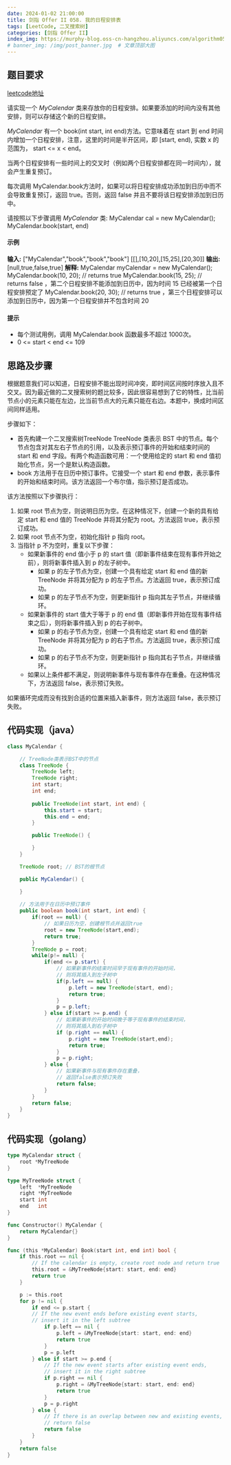 ```yaml
---
date: 2024-01-02 21:00:00
title: 剑指 Offer II 058. 我的日程安排表
tags: [LeetCode, 二叉搜索树]
categories: [剑指 Offer II]
index_img: https://murphy-blog.oss-cn-hangzhou.aliyuncs.com/algorithm058.png   # 封面图
# banner_img: /img/post_banner.jpg  # 文章顶部大图
---
```


## 题目要求

[leetcode地址](https://leetcode.cn/problems/fi9suh/?envType=study-plan-v2&envId=coding-interviews-special)

请实现一个 *MyCalendar* 类来存放你的日程安排。如果要添加的时间内没有其他安排，则可以存储这个新的日程安排。

*MyCalendar* 有一个 book(int start, int end)方法。它意味着在 start 到 end 时间内增加一个日程安排，注意，这里的时间是半开区间，即 [start, end), 实数 x 的范围为，  start <= x < end。

当两个日程安排有一些时间上的交叉时（例如两个日程安排都在同一时间内），就会产生重复预订。

每次调用 MyCalendar.book方法时，如果可以将日程安排成功添加到日历中而不会导致重复预订，返回 true。否则，返回 false 并且不要将该日程安排添加到日历中。

请按照以下步骤调用 *MyCalendar* 类: MyCalendar cal = new MyCalendar(); MyCalendar.book(start, end)

#### 示例

**输入:**
["MyCalendar","book","book","book"]
[[],[10,20],[15,25],[20,30]]
**输出:**
[null,true,false,true]
**解释:**
MyCalendar myCalendar = new MyCalendar();
MyCalendar.book(10, 20); // returns true
MyCalendar.book(15, 25); // returns false ，第二个日程安排不能添加到日历中，因为时间 15 已经被第一个日程安排预定了
MyCalendar.book(20, 30); // returns true ，第三个日程安排可以添加到日历中，因为第一个日程安排并不包含时间 20

#### 提示

- 每个测试用例，调用 MyCalendar.book 函数最多不超过 1000次。
- 0 <= start < end <= 109

## 思路及步骤

根据题意我们可以知道，日程安排不能出现时间冲突，即时间区间按时序放入且不交叉。因为最近做的二叉搜索树的题比较多，因此很容易想到了它的特性，比当前节点小的元素只能在左边，比当前节点大的元素只能在右边。本题中，换成时间区间同样适用。

步骤如下：

- 首先构建一个二叉搜索树TreeNode
TreeNode 类表示 BST 中的节点。每个节点包含对其左右子节点的引用，以及表示预订事件的开始和结束时间的 start 和 end 字段。有两个构造函数可用：一个使用给定的 start 和 end 值初始化节点，另一个是默认构造函数。
- book 方法用于在日历中预订事件。它接受一个 start 和 end 参数，表示事件的开始和结束时间。该方法返回一个布尔值，指示预订是否成功。

该方法按照以下步骤执行：

1. 如果 root 节点为空，则说明日历为空。在这种情况下，创建一个新的具有给定 start 和 end 值的 TreeNode 并将其分配为 root。方法返回 true，表示预订成功。
2. 如果 root 节点不为空，初始化指针 p 指向 root。
3. 当指针 p 不为空时，重复以下步骤：
   - 如果新事件的 end 值小于 p 的 start 值（即新事件结束在现有事件开始之前），则将新事件插入到 p 的左子树中。
        - 如果 p 的左子节点为空，创建一个具有给定 start 和 end 值的新 TreeNode 并将其分配为 p 的左子节点。方法返回 true，表示预订成功。
        - 如果 p 的左子节点不为空，则更新指针 p 指向其左子节点，并继续循环。
   - 如果新事件的 start 值大于等于 p 的 end 值（即新事件开始在现有事件结束之后），则将新事件插入到 p 的右子树中。
        - 如果 p 的右子节点为空，创建一个具有给定 start 和 end 值的新 TreeNode 并将其分配为 p 的右子节点。方法返回 true，表示预订成功。
        - 如果 p 的右子节点不为空，则更新指针 p 指向其右子节点，并继续循环。
   - 如果以上条件都不满足，则说明新事件与现有事件存在重叠。在这种情况下，方法返回 false，表示预订失败。

如果循环完成而没有找到合适的位置来插入新事件，则方法返回 false，表示预订失败。

## 代码实现（java）

```java
class MyCalendar {

    // TreeNode类表示BST中的节点
    class TreeNode {
        TreeNode left;
        TreeNode right;
        int start;
        int end;
        
        public TreeNode(int start, int end) {
            this.start = start;
            this.end = end;
        }

        public TreeNode() {

        }
    }

    TreeNode root; // BST的根节点

    public MyCalendar() {

    }
    
    // 方法用于在日历中预订事件
    public boolean book(int start, int end) {
        if(root == null) {
            // 如果日历为空，创建根节点并返回true
            root = new TreeNode(start,end);
            return true;
        }
        TreeNode p = root;
        while(p!= null) {
            if(end <= p.start) {
                // 如果新事件的结束时间早于现有事件的开始时间，
                // 则将其插入到左子树中
                if(p.left == null) {
                    p.left = new TreeNode(start, end);
                    return true;
                }
                p = p.left;
            } else if(start >= p.end) {
                // 如果新事件的开始时间晚于等于现有事件的结束时间，
                // 则将其插入到右子树中
                if (p.right == null) {
                    p.right = new TreeNode(start,end);
                    return true;
                }
                p = p.right;
            } else {
                // 如果新事件与现有事件存在重叠，
                // 返回false表示预订失败
                return false;
            }
        }
        return false;
    }
}
```

## 代码实现（golang）

```go
type MyCalendar struct {
    root *MyTreeNode
}

type MyTreeNode struct {
    left  *MyTreeNode
    right *MyTreeNode
    start int
    end   int
}

func Constructor() MyCalendar {
    return MyCalendar{}
}

func (this *MyCalendar) Book(start int, end int) bool {
    if this.root == nil {
        // If the calendar is empty, create root node and return true
        this.root = &MyTreeNode{start: start, end: end}
        return true
    }

    p := this.root
    for p != nil {
        if end <= p.start {
        // If the new event ends before existing event starts,
        // insert it in the left subtree
            if p.left == nil {
                p.left = &MyTreeNode{start: start, end: end}
                return true
            }
            p = p.left
        } else if start >= p.end {
            // If the new event starts after existing event ends,
            // insert it in the right subtree
            if p.right == nil {
                p.right = &MyTreeNode{start: start, end: end}
                return true
            }
            p = p.right
        } else {
            // If there is an overlap between new and existing events,
            // return false
            return false
        }
    }
    return false
}
```
